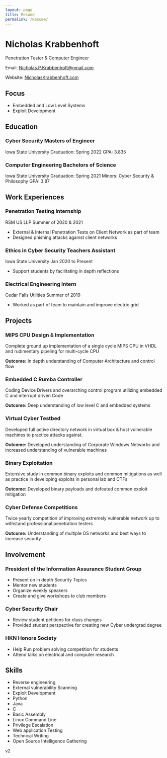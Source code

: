 ```yaml
---
layout: page
title: Resume
permalink: /Resume/
---
```

# **Nicholas** **Krabbenhoft**
Penetration Tester & Computer Engineer

Email: Nicholas.P.Krabbenhoft@gmail.com

Website: [NicholasKrabbenhoft.com](http://NicholasKrabbenhoft.com)

## **Focus**

  - Embedded and Low Level Systems
  - Exploit Development


## **Education**

### Cyber Security Masters of Engineer
 
  Iowa State University
  Graduation: Spring 2022
  GPA: 3.835
  
### Computer Engineering Bachelors of Science
 
  Iowa State University
  Graduation: Spring 2021
  Minors: Cyber Security & Philosophy
  GPA: 3.87

## **Work Experiences**

### Penetration Testing Internship
  RSM US LLP
  Summer of 2020 & 2021
  - External & Internal Penetration Tests on Client Network as part of team
  - Designed phishing attacks against client networks
 
### Ethics in Cyber Security Teachers Assistant
  Iowa State University
  Jan 2020 to Present
  - Support students by facilitating in depth reflections

### Electrical Engineering Intern
  Cedar Falls Utilities
  Summer of 2019
  - Worked as part of team to maintain and improve electric grid

## **Projects**

### MIPS CPU Design & Implementation
 
  Complete ground up implementation of a single cycle MIPS CPU in VHDL and rudimentary pipeling for multi-cycle CPU
  
  **Outcome:** In depth understanding of Computer Architecture and control flow

### Embedded C Rumba Controller

  Coding Device Drivers and overarching control program utilizing embedded C and interrupt driven Code
  
  **Outcome:** Deep understanding of low level C and embedded systems
  
  ### Virtual Cyber Testbed
 
  Developed full active directory network in virtual box & host vulnerable machines to practice attacks against.
  
  **Outcome:** Developed understanding of Corporate Windows Networks and increased understanding of vulnerable machines
  
  ### Binary Exploitation
  
  Extensive study in common binary exploits and common mitigations as well as practice in developing exploits in personal lab and CTFs
  
  **Outcome:** Developed binary payloads and defeated common exploit mitigation
  
### Cyber Defense Competitions
  
  Twice yearly competition of improving extremely vulnerable network up to withstand professional penetration testers
  
  **Outcome:** Understanding of multiple OS networks and best ways to increase security

## **Involvement**

### President of the Information Assurance Student Group
 
  - Present on in depth Security Topics
  - Mentor new students
  - Organize weekly speakers
  - Create and give workshops to club members

### Cyber Security Chair
 
  - Review student petitions for class changes
  - Provided student perspective for creating new Cyber undergrad degree

### HKN Honors Society
 
  - Help Run problem solving competition for students
  - Attend talks on electrical and computer research

## **Skills**

  - Reverse engineering
  - External vulnerability Scanning
  - Exploit Development
  - Python
  - Java
  - C
  - Basic Assembly
  - Linux Command Line
  - Privilege Escalation
  - Web application Testing
  - Technical Writing
  - Open Source Intelligence Gathering

v2
